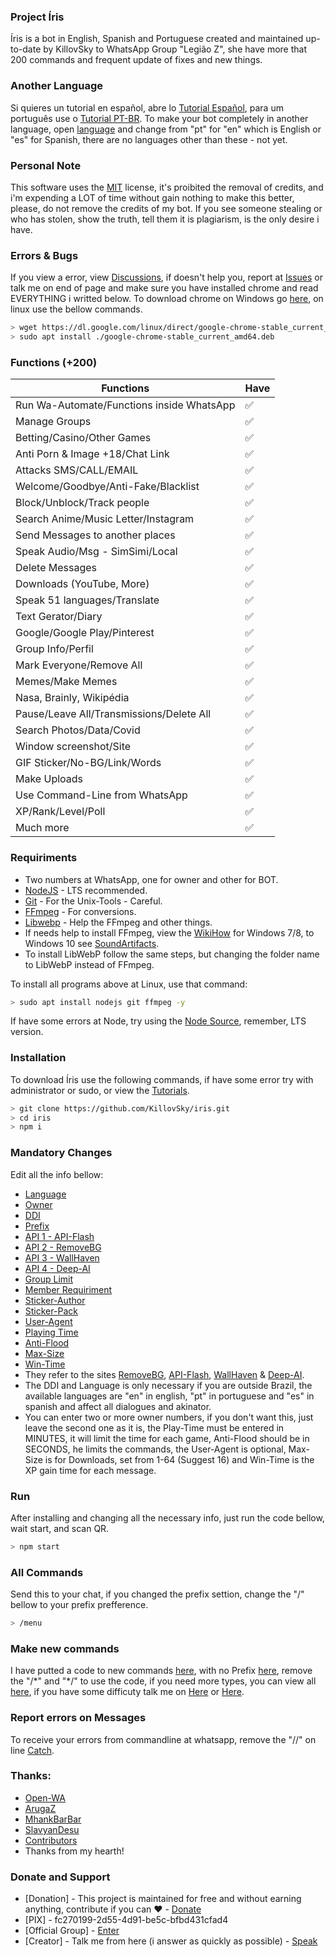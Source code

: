 ### Project Íris
Íris is a bot in English, Spanish and Portuguese created and maintained up-to-date by KillovSky to WhatsApp Group "Legião Z", she have more that 200 commands and frequent update of fixes and new things.

### Another Language
Si quieres un tutorial en español, abre lo [Tutorial Español](https://github.com/KillovSky/iris/blob/main/.readme/es/README.md), para um português use o [Tutorial PT-BR](https://github.com/KillovSky/iris/blob/main/README.md).
To make your bot completely in another language, open [language](https://github.com/KillovSky/iris/blob/main/lib/config/config.json#2) and change from "pt" for "en" which is English or "es" for Spanish, there are no languages other than these - not yet.

### Personal Note
This software uses the [MIT](https://choosealicense.com/licenses/mit/) license, it's proibited the removal of credits, and i'm expending a LOT of time without gain nothing to make this better, please, do not remove the credits of my bot.
If you see someone stealing or who has stolen, show the truth, tell them it is plagiarism, is the only desire i have.

### Errors & Bugs
If you view a error, view [Discussions](https://github.com/KillovSky/iris/discussions), if doesn't help you, report at [Issues](https://github.com/KillovSky/iris/issues) or talk me on end of page and make sure you have installed chrome and read EVERYTHING i writted below. 
To download chrome on Windows go [here](https://www.google.com/chrome), on linux use the bellow commands.

```bash
> wget https://dl.google.com/linux/direct/google-chrome-stable_current_amd64.deb
> sudo apt install ./google-chrome-stable_current_amd64.deb
```

### Functions (+200)
| Functions | Have |
| ------------- | ------------- |
| Run Wa-Automate/Functions inside WhatsApp |✅|
| Manage Groups |✅|
| Betting/Casino/Other Games |✅|
| Anti Porn & Image +18/Chat Link |✅|
| Attacks SMS/CALL/EMAIL |✅|
| Welcome/Goodbye/Anti-Fake/Blacklist |✅|
| Block/Unblock/Track people |✅|
| Search Anime/Music Letter/Instagram |✅|
| Send Messages to another places |✅|
| Speak Audio/Msg - SimSimi/Local |✅|
| Delete Messages |✅|
| Downloads (YouTube, More) |✅|
| Speak 51 languages/Translate |✅|
| Text Gerator/Diary |✅|
| Google/Google Play/Pinterest |✅|
| Group Info/Perfil |✅|
| Mark Everyone/Remove All |✅|
| Memes/Make Memes |✅|
| Nasa, Brainly, Wikipédia |✅|
| Pause/Leave All/Transmissions/Delete All |✅|
| Search Photos/Data/Covid |✅|
| Window screenshot/Site |✅||
| GIF Sticker/No-BG/Link/Words |✅|
| Make Uploads |✅|
| Use Command-Line from WhatsApp |✅|
| XP/Rank/Level/Poll |✅|
| Much more |✅|

### Requiriments
- Two numbers at WhatsApp, one for owner and other for BOT.
- [NodeJS](https://nodejs.org) - LTS recommended.
- [Git](https://git-scm.com) - For the Unix-Tools - Careful.
- [FFmpeg](https://ffmpeg.org) - For conversions.
- [Libwebp](https://developers.google.com/speed/webp/download) - Help the FFmpeg and other things.
- If needs help to install FFmpeg, view the [WikiHow](https://www.wikihow.com/Install-FFmpeg-on-Windows) for Windows 7/8, to Windows 10 see [SoundArtifacts](https://soundartifacts.com/pt/how-to/186-how-to-install-ffmpeg-on-windows-10-amp-add-ffmpeg-to-windows-path.html).
- To install LibWebP follow the same steps, but changing the folder name to LibWebP instead of FFmpeg.

To install all programs above at Linux, use that command:

```bash
> sudo apt install nodejs git ffmpeg -y
```

If have some errors at Node, try using the [Node Source](https://github.com/nodesource/distributions), remember, LTS version.

### Installation
To download Íris use the following commands, if have some error try with administrator or sudo, or view the [Tutorials](https://github.com/KillovSky/iris/discussions/28).

```bash
> git clone https://github.com/KillovSky/iris.git
> cd iris
> npm i
```

### Mandatory Changes
Edit all the info bellow:

- [Language](https://github.com/KillovSky/iris/blob/main/lib/config/Bot/config.json#2)
- [Owner](https://github.com/KillovSky/iris/blob/main/lib/config/Bot/config.json#3)
- [DDI](https://github.com/KillovSky/iris/blob/main/lib/config/Bot/config.json#4)
- [Prefix](https://github.com/KillovSky/iris/blob/main/lib/config/Bot/config.json#5)
- [API 1 - API-Flash](https://github.com/KillovSky/iris/blob/main/lib/config/Bot/config.json#6)
- [API 2 - RemoveBG](https://github.com/KillovSky/iris/blob/main/lib/config/Bot/config.json#7)
- [API 3 - WallHaven](https://github.com/KillovSky/iris/blob/main/lib/config/Bot/config.json#8)
- [API 4 - Deep-AI](https://github.com/KillovSky/iris/blob/main/lib/config/Bot/config.json#9)
- [Group Limit](https://github.com/KillovSky/iris/blob/main/lib/config/Bot/config.json#10)
- [Member Requiriment](https://github.com/KillovSky/iris/blob/main/lib/config/Bot/config.json#11)
- [Sticker-Author](https://github.com/KillovSky/iris/blob/main/lib/config/Bot/config.json#12)
- [Sticker-Pack](https://github.com/KillovSky/iris/blob/main/lib/config/Bot/config.json#13)
- [User-Agent](https://github.com/KillovSky/iris/blob/main/lib/config/Bot/config.json#14)
- [Playing Time](https://github.com/KillovSky/iris/blob/main/lib/config/Bot/config.json#15)
- [Anti-Flood](https://github.com/KillovSky/iris/blob/main/lib/config/Bot/config.json#16)
- [Max-Size](https://github.com/KillovSky/iris/blob/main/lib/config/Bot/config.json#17)
- [Win-Time](https://github.com/KillovSky/iris/blob/main/lib/config/Bot/config.json#18)
- They refer to the sites [RemoveBG](https://www.remove.bg/pt-br), [API-Flash](https://apiflash.com), [WallHaven](https://wallhaven.cc/settings/account) & [Deep-AI](https://deepai.org).
- The DDI and Language is only necessary if you are outside Brazil, the available languages are "en" in english, "pt" in portuguese and "es" in spanish and affect all dialogues and akinator.
- You can enter two or more owner numbers, if you don't want this, just leave the second one as it is, the Play-Time must be entered in MINUTES, it will limit the time for each game, Anti-Flood should be in SECONDS, he limits the commands, the User-Agent is optional, Max-Size is for Downloads, set from 1-64 (Suggest 16) and Win-Time is the XP gain time for each message.

### Run
After installing and changing all the necessary info, just run the code bellow, wait start, and scan QR.

```bash
> npm start
```

### All Commands
Send this to your chat, if you changed the prefix settion, change the "/" bellow to your prefix prefference.

```bash
> /menu
```

### Make new commands
I have putted a code to new commands [here](https://github.com/KillovSky/iris/blob/main/config.js#L4026), with no Prefix [here](https://github.com/KillovSky/iris/blob/main/config.js#L304), remove the "/\*" and "\*/" to use the code, if you need more types, you can view all [here](https://docs.openwa.dev/classes/api_client.client.html), if you have some difficuty talk me on [Here](https://wa.me/+5518998044132) or [Here](https://bit.ly/3owVJoB).

### Report errors on Messages
To receive your errors from commandline at whatsapp, remove the "//" on line [Catch](https://github.com/KillovSky/iris/blob/main/config.js#L4038).

### Thanks:
- [Open-WA](https://github.com/open-wa)
- [ArugaZ](https://github.com/ArugaZ)
- [MhankBarBar](https://github.com/MhankBarBar)
- [SlavyanDesu](https://github.com/SlavyanDesu)
- [Contributors](https://github.com/KillovSky/iris/graphs/contributors)
- Thanks from my hearth!

### Donate and Support
- [Donation] - This project is maintained for free and without earning anything, contribute if you can ❤️ - [Donate](https://picpay.me/userlucas123)
- [PIX] - fc270199-2d55-4d91-be5c-bfbd431cfad4
- [Official Group] - [Enter](https://bit.ly/3owVJoB)
- [Creator] - Talk me from here (i answer as quickly as possible) - [Speak](https://wa.me/+5518998044132)